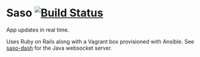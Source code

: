 # Saso [![Build Status](https://magnum.travis-ci.com/bionicrm/saso-web.svg?token=fpiAqsfNZoYfyAxhver7)](https://magnum.travis-ci.com/bionicrm/saso-web)

App updates in real time.

Uses Ruby on Rails along with a Vagrant box provisioned with Ansible. See [saso-dash](https://github.com/bionicrm/saso-dash) for the Java websocket server.
